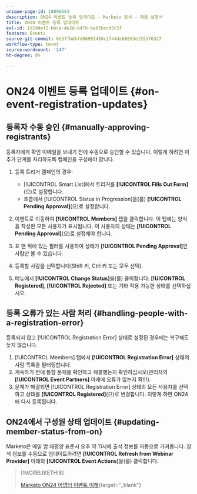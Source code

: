 ```yaml
---
unique-page-id: 10096683
description: ON24 이벤트 등록 업데이트 - Marketo 문서 - 제품 설명서
title: ON24 이벤트 등록 업데이트
exl-id: 1d194ef2-b6ca-4e2d-b476-beb5bccd3c5f
feature: Events
source-git-commit: 0d37fbdb7d08901458c1744dc68893e155176327
workflow-type: tm+mt
source-wordcount: '247'
ht-degree: 0%

---
```


# ON24 이벤트 등록 업데이트 {#on-event-registration-updates}

## 등록자 수동 승인 {#manually-approving-registrants}

등록자에게 확인 이메일을 보내기 전에 수동으로 승인할 수 있습니다. 이렇게 하려면 이 추가 단계를 처리하도록 캠페인을 구성해야 합니다.

1. 등록 트리거 캠페인의 경우:

   * [!UICONTROL Smart List]에서 트리거를 **[!UICONTROL Fills Out Form]**(으)로 설정합니다.
   * 흐름에서 [!UICONTROL Status in Progression]을(를) **[!UICONTROL Pending Approval]**(으)로 설정합니다.

1. 이벤트로 이동하여 **[!UICONTROL Members]** 탭을 클릭합니다. 이 탭에는 양식을 작성한 모든 사용자가 표시됩니다. 이 사용자의 상태는 **[!UICONTROL Pending Approval]**(으)로 설정해야 합니다.
1. 표 맨 위에 있는 필터를 사용하여 상태가 **[!UICONTROL Pending Approval]**&#x200B;인 사람만 볼 수 있습니다.
1. 등록할 사람을 선택합니다(Shift 키, Ctrl 키 또는 모두 선택).
1. 메뉴에서 **[!UICONTROL Change Status]**&#x200B;을(를) 클릭합니다. **[!UICONTROL Registered]**, **[!UICONTROL Rejected]** 또는 기타 적용 가능한 상태를 선택하십시오.

## 등록 오류가 있는 사람 처리 {#handling-people-with-a-registration-error}

등록되지 않고 [!UICONTROL Registration Error] 상태로 설정된 경우에는 복구해도 늦지 않습니다.

1. [!UICONTROL Members] 탭에서 **[!UICONTROL Registration Error]** 상태의 사람 목록을 필터링합니다.
1. 계속하기 전에 통합 문제를 확인하고 해결했는지 확인하십시오(관리자의 **[!UICONTROL Event Partners]** 아래에 오류가 없는지 확인).
1. 문제가 해결되면 [!UICONTROL Registration Error] 상태의 모든 사용자를 선택하고 상태를 **[!UICONTROL Registered]**(으)로 변경합니다. 이렇게 하면 ON24에 다시 등록됩니다.

## ON24에서 구성원 상태 업데이트 {#updating-member-status-from-on}

Marketo은 매일 밤 태평양 표준시 오후 약 11시에 출석 정보를 자동으로 가져옵니다. 참석 정보를 수동으로 업데이트하려면 **[!UICONTROL Refresh from Webinar Provider]** 아래의 **[!UICONTROL Event Actions]**&#x200B;을(를) 클릭합니다.

>[!MORELIKETHIS]
>
>[Marketo ON24 어댑터 이벤트 이해](/help/marketo/product-docs/demand-generation/events/create-an-event/create-an-event-with-the-marketo-on24-adapter/understanding-marketo-on24-adapter-events.md){target="_blank"}

